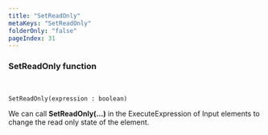 ```yaml
---
title: "SetReadOnly"
metaKeys: "SetReadOnly"
folderOnly: "false"
pageIndex: 31
---
```


### SetReadOnly function

<br/>

```
SetReadOnly(expression : boolean)
```

We can call **SetReadOnly(...)** in the ExecuteExpression of Input elements to change the read only state of the element.



